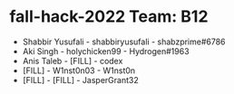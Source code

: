 # fall-hack-2022 Team: B12

- Shabbir Yusufali - shabbiryusufali - shabzprime#6786
- Aki Singh - holychicken99 - Hydrogen#1963
- Anis Taleb - [FILL] - codex
- [FILL] - W1nst0n03 - W1nst0n
- [FILL] - [FILL] - JasperGrant32
